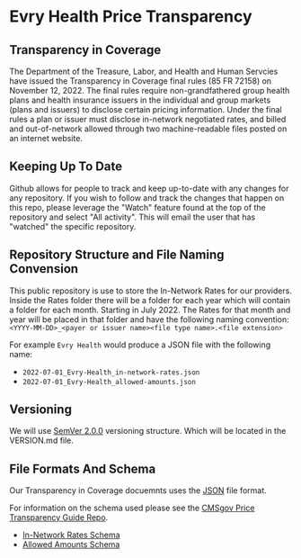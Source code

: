# Evry Health Price Transparency

## Transparency in Coverage
The Department of the Treasure, Labor, and Health and Human Servcies have issued the Transparency in Coverage final rules (85 FR 72158) on November 12, 2022. The final rules require non-grandfathered group health plans and health insurance issuers in the individual and group markets (plans and issuers) to disclose certain pricing information. Under the final rules a plan or issuer must disclose in-network negotiated rates, and billed and out-of-network allowed through two machine-readable files posted on an internet website.

## Keeping Up To Date
Github allows for people to track and keep up-to-date with any changes for any repository. If you wish to follow and track the changes that happen on this repo, please leverage the "Watch" feature found at the top of the repository and select "All activity". This will email the user that has "watched" the specific repository.

## Repository Structure and File Naming Convension
This public repository is use to store the In-Network Rates for our providers. Inside the Rates folder there will be a folder for each year which will contain a folder for each month. Starting in July 2022. The Rates for that month and year will be placed in that folder and have the following naming convention: `<YYYY-MM-DD>_<payer or issuer name><file type name>.<file extension>`

For example `Evry Health` would produce a JSON file with the following name:

- `2022-07-01_Evry-Health_in-network-rates.json`
- `2022-07-01_Evry-Health_allowed-amounts.json`

## Versioning
We will use [SemVer 2.0.0](https://semver.org/) versioning structure. Which will be located in the VERSION.md file.

## File Formats And Schema
Our Transparency in Coverage docuemnts uses the [JSON](https://www.json.org/) file format. 

For information on the schema used please see the [CMSgov Price Transparency Guide Repo](https://github.com/CMSgov/price-transparency-guide).

- [In-Network Rates Schema](https://github.com/CMSgov/price-transparency-guide/tree/master/schemas/in-network-rates)
- [Allowed Amounts Schema](https://github.com/CMSgov/price-transparency-guide/tree/master/schemas/allowed-amounts)